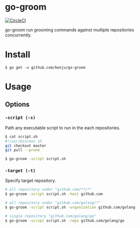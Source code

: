 # go-groom

[![CircleCI](https://circleci.com/gh/kenju/go-groom.svg?style=svg)](https://circleci.com/gh/kenju/go-groom)

go-groom run grooming commands against multiple repositories concurrently.

# Install

```
$ go get -u github.com/kenju/go-groom
```

# Usage

## Options
### `-script (-s)`

Path any executable script to run in the each repositories.

```sh
$ cat script.sh
#!/usr/bin/env sh
git checkout master
git pull --prune

$ go-groom -script script.sh
```

### `-target (-t)`

Specify target repository.


```sh
# all repository under "github.com/**/*"
$ go-groom -script script.sh -host github.com

# all repository under "github.com/golang/*"
$ go-groom -script script.sh -organization github.com/golang

# single repository "github.com/golang/go"
$ go-groom -script script.sh -repo github.com/golang/go
```
